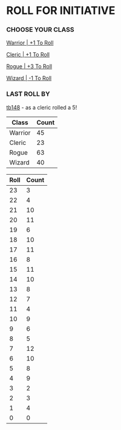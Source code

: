 # ROLL FOR INITIATIVE
### CHOOSE YOUR CLASS

[Warrior | +1 To Roll](https://github.com/benjaminsampica/benjaminsampica/issues/new?title=roll%7Cwarrior&body=Just+click+%27Submit+new+issue%27.)

[Cleric | +1 To Roll](https://github.com/benjaminsampica/benjaminsampica/issues/new?title=roll%7Ccleric&body=Just+click+%27Submit+new+issue%27.)

[Rogue | +3 To Roll](https://github.com/benjaminsampica/benjaminsampica/issues/new?title=roll%7Crogue&body=Just+click+%27Submit+new+issue%27.)

[Wizard | -1 To Roll](https://github.com/benjaminsampica/benjaminsampica/issues/new?title=roll%7Cwizard&body=Just+click+%27Submit+new+issue%27.)
### LAST ROLL BY
[tb148](https://www.github.com/tb148) - as a cleric rolled a 5!

|Class|Count|
|-|-|
|Warrior|45|
|Cleric|23|
|Rogue|63|
|Wizard|40|

|Roll|Count|
|-|-|
|23|3
|22|4
|21|10
|20|11
|19|6
|18|10
|17|11
|16|8
|15|11
|14|10
|13|8
|12|7
|11|4
|10|9
|9|6
|8|5
|7|12
|6|10
|5|8
|4|9
|3|2
|2|3
|1|4
|0|0

